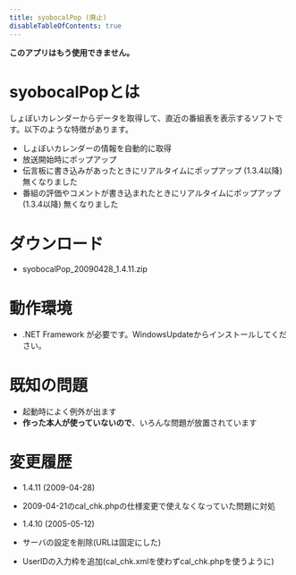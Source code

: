 ```yaml
---
title: syobocalPop (廃止)
disableTableOfContents: true
---
```


**このアプリはもう使用できません。**

# syobocalPopとは

しょぼいカレンダーからデータを取得して、直近の番組表を表示するソフトです。以下のような特徴があります。

-   しょぼいカレンダーの情報を自動的に取得
-   放送開始時にポップアップ
-   伝言板に書き込みがあったときにリアルタイムにポップアップ (1.3.4以降) 無くなりました
-   番組の評価やコメントが書き込まれたときにリアルタイムにポップアップ (1.3.4以降) 無くなりました



# ダウンロード

-   syobocalPop\_20090428\_1.4.11.zip



# 動作環境

-   .NET Framework が必要です。WindowsUpdateからインストールしてください。



# 既知の問題

-   起動時によく例外が出ます
-   **作った本人が使っていないので**、いろんな問題が放置されています



# 変更履歴

-   1.4.11 (2009-04-28)

-   2009-04-21のcal\_chk.phpの仕様変更で使えなくなっていた問題に対処

-   1.4.10 (2005-05-12)

-   サーバの設定を削除(URLは固定にした)
-   UserIDの入力枠を追加(cal\_chk.xmlを使わずcal\_chk.phpを使うように)

